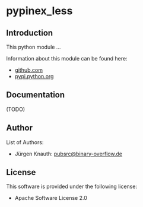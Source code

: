 pypinex_less
==========

Introduction
------------

This python module ...

Information about this module can be found here:

* [github.com](https://github.com/jkpubsrc/pypinex-less)
* [pypi.python.org](https://pypi.python.org/pypi/pypinex-less)

Documentation
----------------

(TODO)

Author
-------------------

List of Authors:

* Jürgen Knauth: pubsrc@binary-overflow.de

License
-------

This software is provided under the following license:

* Apache Software License 2.0



